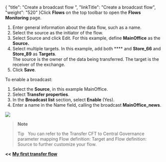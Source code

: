 {
    "title": "Create a broadcast flow ",
    "linkTitle": "Create a broadcast flow",
    "weight": "520"
}Click ****Flows**** on the top toolbar to open the ****Flows Monitoring**** page.

1. Enter general information about the data flow, such as a name.
1. Select the source as the initiator of the flow.
1. Select Source and click Edit. For this example, define ****MainOffice**** as the ****Source.****
1. Select multiple targets. In this example, add both **** and ****Store_66**** and ****Store_89**** as ****Targets****.  
    The source is the owner of the data being transferred. The target is the receiver of the exchange.
1. Click **Save**.

<span id="enable_broadcast_cg"></span>To enable a broadcast:

1. Select the ****Source****, in this example MainOffice.
1. Select ****Transfer properties****.
1. In the ****Broadcast list**** section, select ****Enable**** (Yes).
1. Enter a name in the Name field, calling the broadcast **MainOffice_news**.

![](/Images/TransferCFT/broadcast_list.png)

> **Note**
>
> Tip  
> You can refer to the Transfer CFT to Central Governance parameter mapping Flow definition: Target and Flow definition: Source to further customize your flow.

****&lt;&lt;**** <a href="../../" class="bold_in_para MCXref xref xrefbold_in_para"><strong><strong>My first transfer flow</strong></strong></a>
